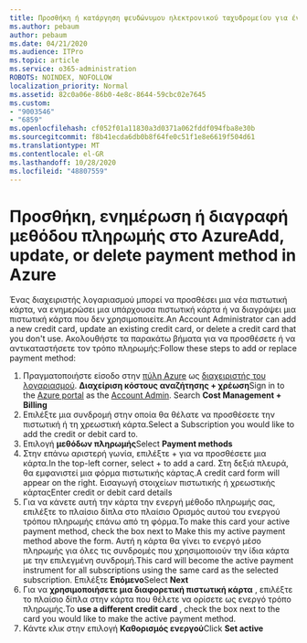 ```yaml
---
title: Προσθήκη ή κατάργηση ψευδώνυμου ηλεκτρονικού ταχυδρομείου για ένα χρήστη
ms.author: pebaum
author: pebaum
ms.date: 04/21/2020
ms.audience: ITPro
ms.topic: article
ms.service: o365-administration
ROBOTS: NOINDEX, NOFOLLOW
localization_priority: Normal
ms.assetid: 82c0a06e-86b0-4e8c-8644-59cbc02e7645
ms.custom:
- "9003546"
- "6859"
ms.openlocfilehash: cf052f01a11830a3d0371a062fddf094fba8e30b
ms.sourcegitcommit: f8b41ecda6db0b8f64fe0c51f1e8e6619f504d61
ms.translationtype: MT
ms.contentlocale: el-GR
ms.lasthandoff: 10/28/2020
ms.locfileid: "48807559"
---
```

# <a name="add-update-or-delete-payment-method-in-azure"></a><span data-ttu-id="dd8ad-102">Προσθήκη, ενημέρωση ή διαγραφή μεθόδου πληρωμής στο Azure</span><span class="sxs-lookup"><span data-stu-id="dd8ad-102">Add, update, or delete payment method in Azure</span></span>

<span data-ttu-id="dd8ad-103">Ένας διαχειριστής λογαριασμού μπορεί να προσθέσει μια νέα πιστωτική κάρτα, να ενημερώσει μια υπάρχουσα πιστωτική κάρτα ή να διαγράψει μια πιστωτική κάρτα που δεν χρησιμοποιείτε.</span><span class="sxs-lookup"><span data-stu-id="dd8ad-103">An Account Administrator can add a new credit card, update an existing credit card, or delete a credit card that you don't use.</span></span> <span data-ttu-id="dd8ad-104">Ακολουθήστε τα παρακάτω βήματα για να προσθέσετε ή να αντικαταστήσετε τον τρόπο πληρωμής:</span><span class="sxs-lookup"><span data-stu-id="dd8ad-104">Follow these steps to add or replace payment method:</span></span>

1. <span data-ttu-id="dd8ad-105">Πραγματοποιήστε είσοδο στην [πύλη Azure](https://portal.azure.com/) ως [διαχειριστής του λογαριασμού](https://docs.microsoft.com/azure/billing/billing-subscription-transfer?WT.mc_id=Portal-Microsoft_Azure_Support#whoisaa). **Διαχείριση κόστους αναζήτησης + χρέωση**</span><span class="sxs-lookup"><span data-stu-id="dd8ad-105">Sign in to the [Azure portal](https://portal.azure.com/) as the [Account Admin](https://docs.microsoft.com/azure/billing/billing-subscription-transfer?WT.mc_id=Portal-Microsoft_Azure_Support#whoisaa). Search **Cost Management + Billing**</span></span>
2. <span data-ttu-id="dd8ad-106">Επιλέξτε μια συνδρομή στην οποία θα θέλατε να προσθέσετε την πιστωτική ή τη χρεωστική κάρτα.</span><span class="sxs-lookup"><span data-stu-id="dd8ad-106">Select a Subscription you would like to add the credit or debit card to.</span></span>
3. <span data-ttu-id="dd8ad-107">Επιλογή **μεθόδων πληρωμής**</span><span class="sxs-lookup"><span data-stu-id="dd8ad-107">Select **Payment methods**</span></span>
4. <span data-ttu-id="dd8ad-108">Στην επάνω αριστερή γωνία, επιλέξτε + για να προσθέσετε μια κάρτα.</span><span class="sxs-lookup"><span data-stu-id="dd8ad-108">In the top-left corner, select + to add a card.</span></span> <span data-ttu-id="dd8ad-109">Στη δεξιά πλευρά, θα εμφανιστεί μια φόρμα πιστωτικής κάρτας.</span><span class="sxs-lookup"><span data-stu-id="dd8ad-109">A credit card form will appear on the right.</span></span> <span data-ttu-id="dd8ad-110">Εισαγωγή στοιχείων πιστωτικής ή χρεωστικής κάρτας</span><span class="sxs-lookup"><span data-stu-id="dd8ad-110">Enter credit or debit card details</span></span>
5. <span data-ttu-id="dd8ad-111">Για να κάνετε αυτή την κάρτα την ενεργή μέθοδο πληρωμής σας, επιλέξτε το πλαίσιο δίπλα στο πλαίσιο Ορισμός αυτού του ενεργού τρόπου πληρωμής επάνω από τη φόρμα.</span><span class="sxs-lookup"><span data-stu-id="dd8ad-111">To make this card your active payment method, check the box next to Make this my active payment method above the form.</span></span> <span data-ttu-id="dd8ad-112">Αυτή η κάρτα θα γίνει το ενεργό μέσο πληρωμής για όλες τις συνδρομές που χρησιμοποιούν την ίδια κάρτα με την επιλεγμένη συνδρομή.</span><span class="sxs-lookup"><span data-stu-id="dd8ad-112">This card will become the active payment instrument for all subscriptions using the same card as the selected subscription.</span></span> <span data-ttu-id="dd8ad-113">Επιλέξτε **Επόμενο**</span><span class="sxs-lookup"><span data-stu-id="dd8ad-113">Select **Next**</span></span>
6. <span data-ttu-id="dd8ad-114">Για να **χρησιμοποιήσετε μια διαφορετική πιστωτική κάρτα** , επιλέξτε το πλαίσιο δίπλα στην κάρτα που θέλετε να ορίσετε ως ενεργό τρόπο πληρωμής.</span><span class="sxs-lookup"><span data-stu-id="dd8ad-114">To **use a different credit card** , check the box next to the card you would like to make the active payment method.</span></span>
7. <span data-ttu-id="dd8ad-115">Κάντε κλικ στην επιλογή **Καθορισμός ενεργού**</span><span class="sxs-lookup"><span data-stu-id="dd8ad-115">Click **Set active**</span></span>
